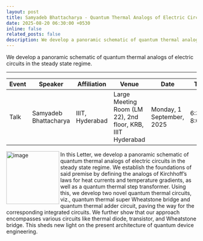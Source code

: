```yaml
---
layout: post
title: Samyadeb Bhattacharya - Quantum Thermal Analogs of Electric Circuits - A Universal Approach
date: 2025-08-20 06:30:00 +0530
inline: false
related_posts: false
description: We develop a panoramic schematic of quantum thermal analogs of electric circuits in the steady state regime.
---
```

We develop a panoramic schematic of quantum thermal analogs of electric circuits in the steady state regime.

***

| Event | Speaker | Affiliation | Venue | Date | Time |
|-|-|-|-|-|-|
| Talk | Samyadeb Bhattacharya | IIIT, Hyderabad |  Large Meeting Room (LM 22), 2nd floor, KRB, IIIT Hyderabad | Monday, 1 September, 2025 | 6:30 – 8:00pm |

<img align="left" width="140" alt="image" src="https://github.com/user-attachments/assets/aed3318b-429a-4bbf-a9d5-25d91642716a" /> 

In this Letter, we develop a panoramic schematic of quantum thermal analogs of electric circuits in the steady state regime. We establish the foundations of said premise by defining the analogs of Kirchhoff’s laws for heat currents and temperature gradients, as well as a quantum thermal step transformer. Using this, we develop two novel quantum thermal circuits, viz., quantum thermal super Wheatstone bridge and quantum thermal adder circuit, paving the way for the corresponding integrated circuits. We further show that our approach encompasses various circuits like thermal diode, transistor, and Wheatstone bridge. This sheds new light on the present architecture of quantum device engineering.

<div style="clear: both;"></div>
<br/>
<br/>